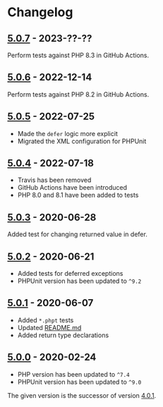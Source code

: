 # Changelog

## [5.0.7] - 2023-??-??

Perform tests against PHP 8.3 in GitHub Actions.

## [5.0.6] - 2022-12-14

Perform tests against PHP 8.2 in GitHub Actions.

## [5.0.5] - 2022-07-25

* Made the `defer` logic more explicit
* Migrated the XML configuration for PHPUnit

## [5.0.4] - 2022-07-18

 * Travis has been removed
 * GitHub Actions have been introduced
 * PHP 8.0 and 8.1 have been added to tests

## [5.0.3] - 2020-06-28

Added test for changing returned value in defer.

## [5.0.2] - 2020-06-21

* Added tests for deferred exceptions
* PHPUnit version has been updated to `^9.2`

## [5.0.1] - 2020-06-07

* Added `*.phpt` tests
* Updated [README.md](README.md)
* Added return type declarations

## [5.0.0] - 2020-02-24

* PHP version has been updated to `^7.4`
* PHPUnit version has been updated to `^9.0`

The given version is the successor of version [4.0.1].

[5.0.7]: https://github.com/php-defer/php-defer/compare/v5.0.6...v5.0.7
[5.0.6]: https://github.com/php-defer/php-defer/compare/v5.0.5...v5.0.6
[5.0.5]: https://github.com/php-defer/php-defer/compare/v5.0.4...v5.0.5
[5.0.4]: https://github.com/php-defer/php-defer/compare/v5.0.3...v5.0.4
[5.0.3]: https://github.com/php-defer/php-defer/compare/v5.0.2...v5.0.3
[5.0.2]: https://github.com/php-defer/php-defer/compare/v5.0.1...v5.0.2
[5.0.1]: https://github.com/php-defer/php-defer/compare/v5.0.0...v5.0.1
[5.0.0]: https://github.com/php-defer/php-defer/compare/v4.0.1...v5.0.0
[4.0.1]: https://github.com/php-defer/php-defer/tree/v4.0.1

